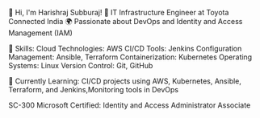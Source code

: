 👋 Hi, I'm Harishraj Subburaj!
🔧 IT Infrastructure Engineer at Toyota Connected India
🌍 Passionate about DevOps and Identity and Access Management (IAM)

💼 Skills:
Cloud Technologies: AWS
CI/CD Tools: Jenkins
Configuration Management: Ansible, Terraform
Containerization: Kubernetes
Operating Systems: Linux
Version Control: Git, GitHub

🌱 Currently Learning:
CI/CD projects using AWS, Kubernetes, Ansible, Terraform, and Jenkins,Monitoring tools in DevOps

 SC-300 Microsoft Certified: Identity and Access Administrator Associate
